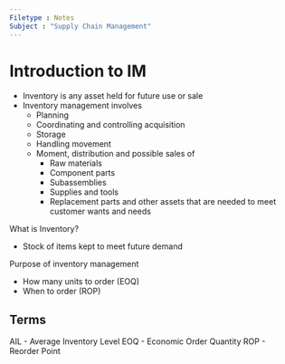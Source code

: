 ```yaml
---
Filetype : Notes
Subject : "Supply Chain Management"
---
```


# Introduction to IM
- Inventory is any asset held for future use or sale
- Inventory management involves
  - Planning
  - Coordinating and controlling acquisition
  - Storage
  - Handling movement
  - Moment, distribution and possible sales of 
    - Raw materials
    - Component parts
    - Subassemblies
    - Supplies and tools
    - Replacement parts
  and other assets that are needed to meet customer wants and needs

What is Inventory?
  - Stock of items kept to meet future demand

Purpose of inventory management
  - How many units to order (EOQ)
  - When to order (ROP)

## Terms
AIL - Average Inventory Level 
EOQ - Economic Order Quantity
ROP - Reorder Point
